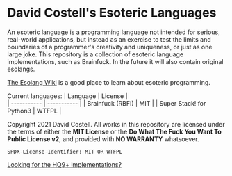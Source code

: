 # David Costell's Esoteric Languages

An esoteric language is a programming language not intended for serious, real-world applications, but instead as an exercise to test the limits and boundaries of a programmer's creativity and uniqueness, or just as one large joke. This repository is a collection of esoteric language implementations, such as Brainfuck. In the future it will also contain original esolangs.

[The Esolang Wiki](https://www.esolangs.org/) is a good place to learn about esoteric programming.

Current languages:
| Language    | License      |   
| ----------- | -----------  |
| Brainfuck (RBFI)           | MIT          |
| Super Stack! for Python3   | WTFPL        |

Copyright 2021 David Costell. All works in this repository are licensed under the terms of either the **MIT License** or the **Do What The Fuck You Want To Public License v2**, and provided with **NO WARRANTY** whatsoever.

`SPDX-License-Identifier: MIT OR WTFPL`

[Looking for the HQ9+ implementations?](https://github.com/DontEatThemCookies/HQ9)
